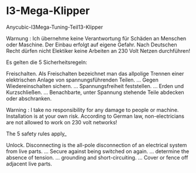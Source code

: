 # I3-Mega-Klipper
 Anycubic-I3Mega-Tuning-Teil13-Klipper


Warnung : Ich übernehme keine Verantwortung für Schäden an Menschen oder Maschine. Der Einbau erfolgt auf eigene Gefahr. Nach Deutschen Recht dürfen nicht Elektiker keine Arbeiten an 230 Volt Netzen durchführen!

Es gelten die 5 Sicherheitsregeln:

Freischalten. Als Freischalten bezeichnet man das allpolige Trennen einer elektrischen Anlage von spannungsführenden Teilen. ...
Gegen Wiedereinschalten sichern. ...
Spannungsfreiheit feststellen. ...
Erden und Kurzschließen. ...
Benachbarte, unter Spannung stehende Teile abdecken oder abschranken.


    
    
Warning : I take no responsibility for any damage to people or machine. Installation is at your own risk. According to German law, non-electricians are not allowed to work on 230 volt networks!

The 5 safety rules apply_

Unlock. Disconnecting is the all-pole disconnection of an electrical system from live parts. ...
Secure against being switched on again. ...
determine the absence of tension. ...
grounding and short-circuiting. ...
Cover or fence off adjacent live parts.
